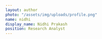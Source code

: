 ```yaml
---
layout: author
photo: "/assets/img/uploads/profile.png"
name: nidhi
display_name: Nidhi Prakash
position: Research Analyst
---
```

